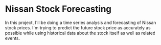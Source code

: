 # Nissan Stock Forecasting

In this project, I'll be doing a time series analysis and forecasting of Nissan stock prices. I'm trying to predict the future stock price as accurately as possible while using historical data about the stock itself as well as related events.
